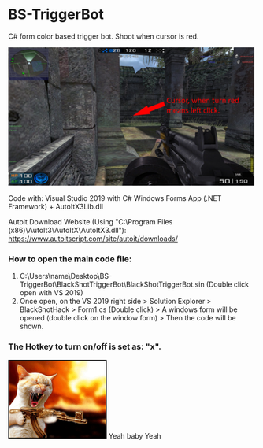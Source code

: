 # BS-TriggerBot
 C# form color based trigger bot. Shoot when cursor is red.

<img src="github_images/CursorDemo1.jpg" width="500">

Code with: Visual Studio 2019 with C# Windows Forms App (.NET Framework) + AutoItX3Lib.dll 

Autoit Download Website (Using "C:\Program Files (x86)\AutoIt3\AutoItX\AutoItX3.dll"): https://www.autoitscript.com/site/autoit/downloads/

### How to open the main code file: 
1) C:\Users\name\Desktop\BS-TriggerBot\BlackShotTriggerBot\BlackShotTriggerBot.sin (Double click open with VS 2019)
2) Once open, on the VS 2019 right side > Solution Explorer > BlackShotHack > Form1.cs (Double click) > A windows form will be opened (double click on the window form) > Then the code will be shown.

### The Hotkey to turn on/off is set as: "x".

<img src="github_images/catGun.gif" width="200">
Yeah baby Yeah
